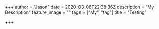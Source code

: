 +++
author = "Jason"
date = 2020-03-06T22:38:36Z
description = "My Description"
feature_image = ""
tags = ["My", "tag"]
title = "Testing"

+++
